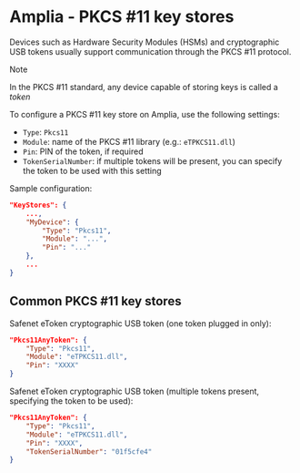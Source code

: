 ﻿# Amplia - PKCS #11 key stores

Devices such as Hardware Security Modules (HSMs) and cryptographic USB tokens usually support communication through the
PKCS #11 protocol.

> [!NOTE]
> In the PKCS #11 standard, any device capable of storing keys is called a *token*

To configure a PKCS #11 key store on Amplia, use the following settings:

* `Type`: `Pkcs11`
* `Module`: name of the PKCS #11 library (e.g.: `eTPKCS11.dll`)
* `Pin`: PIN of the token, if required
* `TokenSerialNumber`: if multiple tokens will be present, you can specify the token to be used with this setting 

Sample configuration:

```json
"KeyStores": {
	...,
	"MyDevice": {
		"Type": "Pkcs11",
		"Module": "...",
		"Pin": "..."
	},
	...
}
```

## Common PKCS #11 key stores

Safenet eToken cryptographic USB token (one token plugged in only):

```json
"Pkcs11AnyToken": {
	"Type": "Pkcs11",
	"Module": "eTPKCS11.dll",
	"Pin": "XXXX"
}
```

Safenet eToken cryptographic USB token (multiple tokens present, specifying the token to be used):

```json
"Pkcs11AnyToken": {
	"Type": "Pkcs11",
	"Module": "eTPKCS11.dll",
	"Pin": "XXXX",
	"TokenSerialNumber": "01f5cfe4"
}
```
